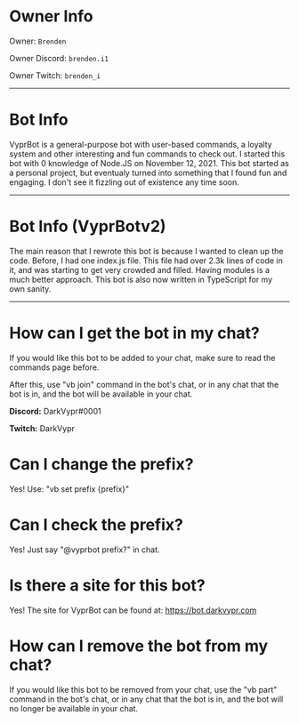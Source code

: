 # Owner Info

Owner: `Brenden`

Owner Discord: `brenden.i1`

Owner Twitch: `brenden_i`

---

# Bot Info

VyprBot is a general-purpose bot with user-based commands, a loyalty system and other interesting and fun commands to check out. I started this bot with 0 knowledge of Node.JS on November 12, 2021. This bot started as a personal project, but eventualy turned into something that I found fun and engaging. I don't see it fizzling out of existence any time soon.

---

# Bot Info (VyprBotv2)

The main reason that I rewrote this bot is because I wanted to clean up the code. Before, I had one index.js file. This file had over 2.3k lines of code in it, and was starting to get very crowded and filled. Having modules is a much better approach. This bot is also now written in TypeScript for my own sanity.

---

# How can I get the bot in my chat?

If you would like this bot to be added to your chat, make sure to read the commands page before.

After this, use "vb join" command in the bot's chat, or in any chat that the bot is in, and the bot will be available in your chat.

**Discord:** DarkVypr#0001

**Twitch:** DarkVypr

# Can I change the prefix?

Yes! Use: "vb set prefix {prefix}"

# Can I check the prefix?

Yes! Just say "@vyprbot prefix?" in chat.

# Is there a site for this bot?

Yes! The site for VyprBot can be found at: https://bot.darkvypr.com

# How can I remove the bot from my chat?

If you would like this bot to be removed from your chat, use the "vb part" command in the bot's chat, or in any chat that the bot is in, and the bot will no longer be available in your chat.
